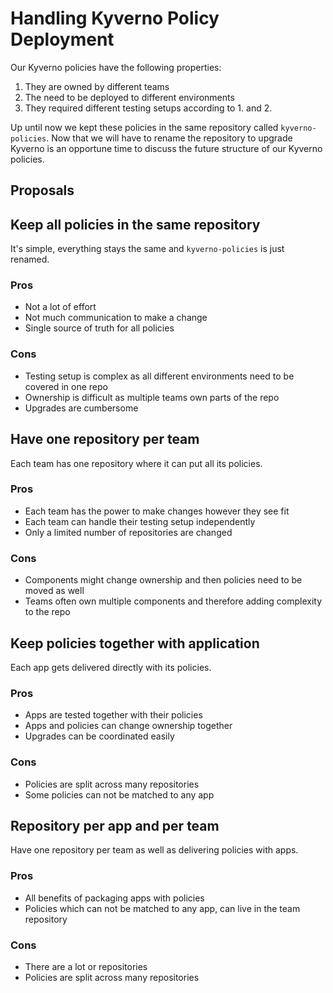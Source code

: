 # Handling Kyverno Policy Deployment

Our Kyverno policies have the following properties:
1. They are owned by different teams
2. The need to be deployed to different environments
3. They required different testing setups according to 1. and 2.

Up until now we kept these policies in the same repository called `kyverno-policies`.
Now that we will have to rename the repository to upgrade Kyverno is an opportune time to discuss the future structure of our Kyverno policies.

## Proposals

## Keep all policies in the same repository
It's simple, everything stays the same and `kyverno-policies` is just renamed.
### Pros
- Not a lot of effort
- Not much communication to make a change
- Single source of truth for all policies
### Cons
- Testing setup is complex as all different environments need to be covered in one repo
- Ownership is difficult as multiple teams own parts of the repo
- Upgrades are cumbersome

## Have one repository per team
Each team has one repository where it can put all its policies.
### Pros
- Each team has the power to make changes however they see fit
- Each team can handle their testing setup independently
- Only a limited number of repositories are changed
### Cons
- Components might change ownership and then policies need to be moved as well
- Teams often own multiple components and therefore adding complexity to the repo

## Keep policies together with application
Each app gets delivered directly with its policies.
### Pros
- Apps are tested together with their policies
- Apps and policies can change ownership together
- Upgrades can be coordinated easily
### Cons
- Policies are split across many repositories
- Some policies can not be matched to any app

## Repository per app and per team
Have one repository per team as well as delivering policies with apps.
### Pros
- All benefits of packaging apps with policies
- Policies which can not be matched to any app, can live in the team repository
### Cons
- There are a lot or repositories
- Policies are split across many repositories
